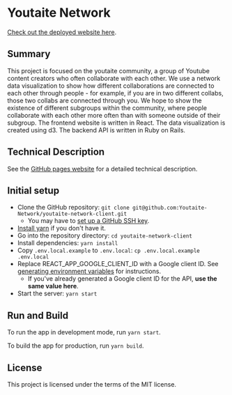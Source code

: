 # Youtaite Network

[Check out the deployed website here](https://youtaite-network.netlify.app).

## Summary

This project is focused on the youtaite community, a group of Youtube content creators who often collaborate with each other. We use a network data visualization to show how different collaborations are connected to each other through people - for example, if you are in two different collabs, those two collabs are connected through you. We hope to show the existence of different subgroups within the community, where people collaborate with each other more often than with someone outside of their subgroup. The frontend website is written in React. The data visualization is created using d3. The backend API is written in Ruby on Rails.

## Technical Description

See the [GitHub pages website](https://youtaite-network.github.io/youtaite-network-client) for a detailed technical description.

## Initial setup

- Clone the GitHub repository: `git clone git@github.com:Youtaite-Network/youtaite-network-client.git`
  - You may have to [set up a GitHub SSH key](https://docs.github.com/en/authentication/connecting-to-github-with-ssh).
- [Install yarn](https://classic.yarnpkg.com/en/docs/install) if you don't have it.
- Go into the repository directory: `cd youtaite-network-client`
- Install dependencies: `yarn install`
- Copy `.env.local.example` to `.env.local`: `cp .env.local.example .env.local`
- Replace REACT_APP_GOOGLE_CLIENT_ID with a Google client ID. See [generating environment variables](https://github.com/youtaite-network/youtaite-network-api/blob/main/generating_environment_variables.md) for instructions.
  - If you've already generated a Google client ID for the API, **use the same value here**.
- Start the server: `yarn start`

## Run and Build

To run the app in development mode, run `yarn start`.

To build the app for production, run `yarn build`.

## License
This project is licensed under the terms of the MIT license.
